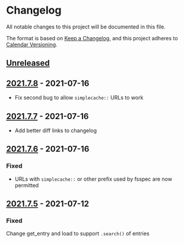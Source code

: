 # Changelog

All notable changes to this project will be documented in this file.

The format is based on [Keep a Changelog](https://keepachangelog.com/en/1.0.0/),
and this project adheres to [Calendar Versioning](https://calver.org/).

## [Unreleased]

## [2021.7.8] - 2021-07-16

- Fix second bug to allow `simplecache::` URLs to work

## [2021.7.7] - 2021-07-16

- Add better diff links to changelog

## [2021.7.6] - 2021-07-16

### Fixed

- URLs with `simplecache::` or other prefix used by fsspec are now permitted

## [2021.7.5] - 2021-07-12

### Fixed

Change get_entry and load to support `.search()` of entries

[Unreleased]: https://bitbucket.com/dtnse/intake-patterncatalog/branches/compare/2021.7.8..main
[2021.7.8]: https://bitbucket.com/dtnse/intake-patterncatalog/branches/compare/2021.7.8..2021.7.7#commits
[2021.7.7]: https://bitbucket.com/dtnse/intake-patterncatalog/branches/compare/2021.7.7..2021.7.6#commits
[2021.7.6]: https://bitbucket.com/dtnse/intake-patterncatalog/branches/compare/2021.7.6..2021.7.5#commits
[2021.7.5]: https://bitbucket.com/dtnse/intake-patterncatalog/branches/compare/2021.7.5..2021.7.4#commits
